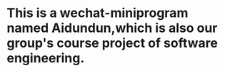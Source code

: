 # This is a wechat-miniprogram named Aidundun,which is also our group's course project of software engineering.
